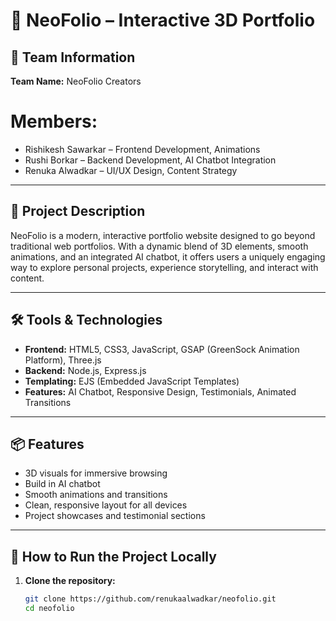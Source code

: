 # 🚀 NeoFolio – Interactive 3D Portfolio

## 👥 Team Information
**Team Name:** NeoFolio Creators
# **Members:**
- Rishikesh Sawarkar – Frontend Development, Animations
- Rushi Borkar – Backend Development, AI Chatbot Integration
- Renuka Alwadkar – UI/UX Design, Content Strategy

---

## 🎯 Project Description
NeoFolio is a modern, interactive portfolio website designed to go beyond traditional web portfolios. With a dynamic blend of 3D elements, smooth animations, and an integrated AI chatbot, it offers users a uniquely engaging way to explore personal projects, experience storytelling, and interact with content.

---

## 🛠️ Tools & Technologies
- **Frontend:** HTML5, CSS3, JavaScript, GSAP (GreenSock Animation Platform), Three.js
- **Backend:** Node.js, Express.js
- **Templating:** EJS (Embedded JavaScript Templates)
- **Features:** AI Chatbot, Responsive Design, Testimonials, Animated Transitions

---

## 📦 Features
- 3D visuals for immersive browsing
- Build in AI chatbot
- Smooth animations and transitions
- Clean, responsive layout for all devices
- Project showcases and testimonial sections

---

## 🔧 How to Run the Project Locally
1. **Clone the repository:**
   ```bash
   git clone https://github.com/renukaalwadkar/neofolio.git
   cd neofolio

